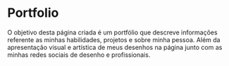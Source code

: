 # Portfolio
O objetivo desta página criada é um portfólio que descreve informações referente as minhas habilidades, projetos e sobre minha pessoa. Além da apresentação visual e artística de meus desenhos na página junto com as minhas redes sociais de desenho e profissionais. 
